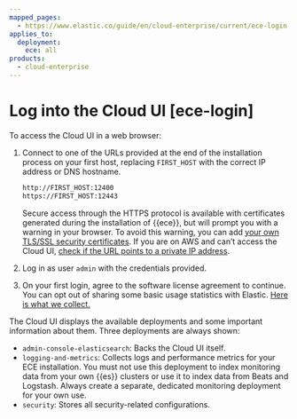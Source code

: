 ```yaml
---
mapped_pages:
  - https://www.elastic.co/guide/en/cloud-enterprise/current/ece-login.html
applies_to:
  deployment:
    ece: all
products:
  - cloud-enterprise
---
```


# Log into the Cloud UI [ece-login]

To access the Cloud UI in a web browser:

1. Connect to one of the URLs provided at the end of the installation process on your first host, replacing `FIRST_HOST` with the correct IP address or DNS hostname.

    ```sh
    http://FIRST_HOST:12400
    https://FIRST_HOST:12443
    ```

    Secure access through the HTTPS protocol is available with certificates generated during the installation of {{ece}}, but will prompt you with a warning in your browser. To avoid this warning, you can add [your own TLS/SSL security certificates](../../security/secure-your-elastic-cloud-enterprise-installation/manage-security-certificates.md). If you are on AWS and can’t access the Cloud UI, [check if the URL points to a private IP address](../../../troubleshoot/deployments/cloud-enterprise/common-issues.md#ece-aws-private-ip).

2. Log in as user `admin` with the credentials provided.
3. On your first login, agree to the software license agreement to continue. You can opt out of sharing some basic usage statistics with Elastic. [Here is what we collect.](statistics-collected-by-cloud-enterprise.md)

The Cloud UI displays the available deployments and some important information about them. Three deployments are always shown:

* `admin-console-elasticsearch`: Backs the Cloud UI itself.
* `logging-and-metrics`: Collects logs and performance metrics for your ECE installation. You must not use this deployment to index monitoring data from your own {{es}} clusters or use it to index data from Beats and Logstash. Always create a separate, dedicated monitoring deployment for your own use.
* `security`: Stores all security-related configurations.

